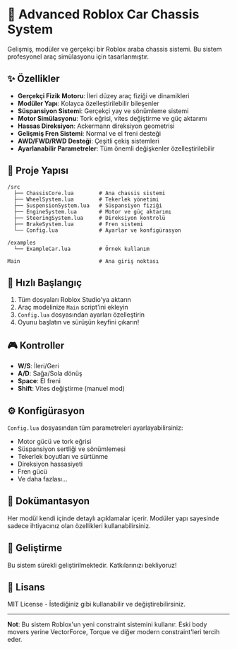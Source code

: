 # 🚗 Advanced Roblox Car Chassis System

Gelişmiş, modüler ve gerçekçi bir Roblox araba chassis sistemi. Bu sistem profesyonel araç simülasyonu için tasarlanmıştır.

## ✨ Özellikler

- **Gerçekçi Fizik Motoru**: İleri düzey araç fiziği ve dinamikleri
- **Modüler Yapı**: Kolayca özelleştirilebilir bileşenler
- **Süspansiyon Sistemi**: Gerçekçi yay ve sönümleme sistemi
- **Motor Simülasyonu**: Tork eğrisi, vites değiştirme ve güç aktarımı
- **Hassas Direksiyon**: Ackermann direksiyon geometrisi
- **Gelişmiş Fren Sistemi**: Normal ve el freni desteği
- **AWD/FWD/RWD Desteği**: Çeşitli çekiş sistemleri
- **Ayarlanabilir Parametreler**: Tüm önemli değişkenler özelleştirilebilir

## 📁 Proje Yapısı

```
/src
  ├── ChassisCore.lua        # Ana chassis sistemi
  ├── WheelSystem.lua        # Tekerlek yönetimi
  ├── SuspensionSystem.lua   # Süspansiyon fiziği
  ├── EngineSystem.lua       # Motor ve güç aktarımı
  ├── SteeringSystem.lua     # Direksiyon kontrolü
  ├── BrakeSystem.lua        # Fren sistemi
  └── Config.lua             # Ayarlar ve konfigürasyon

/examples
  └── ExampleCar.lua         # Örnek kullanım

Main                         # Ana giriş noktası
```

## 🚀 Hızlı Başlangıç

1. Tüm dosyaları Roblox Studio'ya aktarın
2. Araç modelinize `Main` script'ini ekleyin
3. `Config.lua` dosyasından ayarları özelleştirin
4. Oyunu başlatın ve sürüşün keyfini çıkarın!

## 🎮 Kontroller

- **W/S**: İleri/Geri
- **A/D**: Sağa/Sola dönüş
- **Space**: El freni
- **Shift**: Vites değiştirme (manuel mod)

## ⚙️ Konfigürasyon

`Config.lua` dosyasından tüm parametreleri ayarlayabilirsiniz:

- Motor gücü ve tork eğrisi
- Süspansiyon sertliği ve sönümlemesi
- Tekerlek boyutları ve sürtünme
- Direksiyon hassasiyeti
- Fren gücü
- Ve daha fazlası...

## 📖 Dokümantasyon

Her modül kendi içinde detaylı açıklamalar içerir. Modüler yapı sayesinde sadece ihtiyacınız olan özellikleri kullanabilirsiniz.

## 🔧 Geliştirme

Bu sistem sürekli geliştirilmektedir. Katkılarınızı bekliyoruz!

## 📝 Lisans

MIT License - İstediğiniz gibi kullanabilir ve değiştirebilirsiniz.

---

**Not**: Bu sistem Roblox'un yeni constraint sistemini kullanır. Eski body movers yerine VectorForce, Torque ve diğer modern constraint'leri tercih eder.